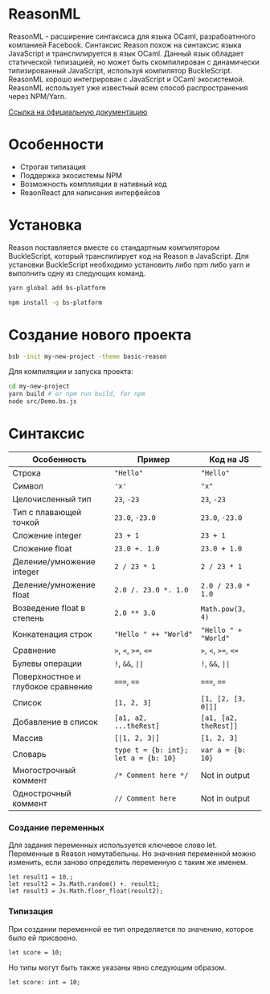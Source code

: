 # ReasonML

ReasonML - расширение синтаксиса для языка OCaml, разрабоатнного компанией Facebook.
Синтаксис Reason похож на синтаксис языка JavaScript и транспилируется в язык OCaml.
Данный язык обладает статической типизацией, но может быть скомпилирован с динамически типизированный JavaScript, используя компилятор BuckleScript.
ReasonML хорошо интегрирован с JavaScript и OCaml экосистемой. ReasonML использует уже известный всем способ распространения через NPM/Yarn.

<a href="https://reasonml.github.io/">Ссылка на официальную документацию</a>

# Особенности

* Строгая типизация
* Поддержка экосистемы NPM
* Возможность комплияции в нативный код
* ReaonReact для написания интерфейсов

# Установка

Reason поставляется вместе со стандартным компилятором BuckleScript, который транспилирует код на Reason в JavaScript.
Для установки BuckleScript необходимо установить либо npm либо yarn и выполнить одну из следующих команд.

```bash
yarn global add bs-platform
```
```bash
npm install -g bs-platform
```

# Создание нового проекта

```bash
bsb -init my-new-project -theme basic-reason
```

Для компиляции и запуска проекта:
```bash
cd my-new-project
yarn build # or npm run build, for npm
node src/Demo.bs.js
```

# Синтаксис

Особенность                         | Пример                               | Код на JS
--------------------------------|--------------------------------------|----------------------
Строка                          | `"Hello"`                            | `"Hello"`
Символ                          | `'x'`                                | `"x"`
Целочисленный тип               | `23`, `-23`                          | `23`, `-23`
Тип с плавающей точкой          | `23.0`, `-23.0`                      | `23.0`, `-23.0`
Сложение integer                | `23 + 1`                             | `23 + 1`
Сложение float                  | `23.0 +. 1.0`                        | `23.0 + 1.0`
Деление/умножение integer       | `2 / 23 * 1`                         | `2 / 23 * 1`
Деление/умножение float         | `2.0 /. 23.0 *. 1.0`                 | `2.0 / 23.0 * 1.0`
Возведение float в степень      | `2.0 ** 3.0`                         | `Math.pow(3, 4)`
Конкатенация строк              | `"Hello " ++ "World"`                | `"Hello " + "World"`
Сравнение                       | `>`, `<`, `>=`, `<=`                 | `>`, `<`, `>=`, `<=`
Булевы операции                 | `!`, `&&`, <code>&#124;&#124;</code> | `!`, `&&`, <code>&#124;&#124;</code>
Поверхностное и глубокое сравнение| `===`, `==`                          | `===`, `==`
Список                            | `[1, 2, 3]`                          | `[1, [2, [3, 0]]]`
Добавление в список                    | `[a1, a2, ...theRest]`               | `[a1, [a2, theRest]]`
Массив                           | <code>[&#124;1, 2, 3&#124;]</code>   | <code>[1, 2, 3]</code>
Словарь                         | `type t = {b: int}; let a = {b: 10}` | `var a = {b: 10}`
Многострочный коммент               | `/* Comment here */`                 | Not in output
Однострочный коммент             | `// Comment here`                    | Not in output

### Создание переменных

Для задания переменных используется ключевое слово let.
Переменные в Reason немутабельны. Но значения переменной можно изменить, если заново определить переменную с таким же именем.
```reason
let result1 = 10.;
let result2 = Js.Math.random() +. result1;
let result3 = Js.Math.floor_float(result2);
```

### Типизация

При создании переменной ее тип определяется по значению, которое было ей присвоено.
```reason
let score = 10;
```
Но типы могут быть также указаны явно следующим образом.
```reason
let score: int = 10;
```
